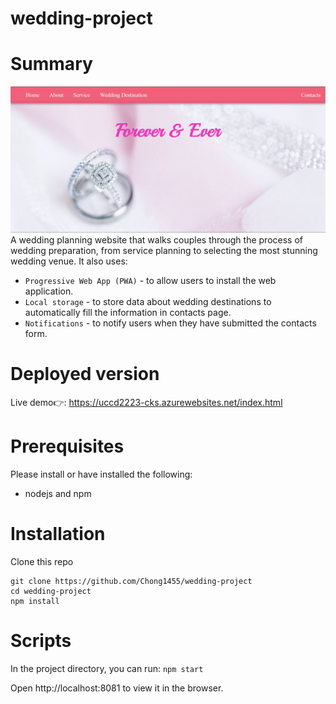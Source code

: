 # wedding-project

# Summary
![Image of home](https://github.com/Chong1455/vue-portfolio/blob/master/src/assets/project10.jpg)
A wedding planning website that walks couples through the process of wedding preparation, from service planning to selecting the most stunning wedding venue. It also uses:
* `Progressive Web App (PWA)` - to allow users to install the web application.
* `Local storage` - to store data about wedding destinations to automatically fill the information in contacts page.
* `Notifications` - to notify users when they have submitted the contacts form.

# Deployed version
Live demo👉: https://uccd2223-cks.azurewebsites.net/index.html

# Prerequisites
Please install or have installed the following:
* nodejs and npm

# Installation
Clone this repo
```
git clone https://github.com/Chong1455/wedding-project
cd wedding-project
npm install
```

# Scripts
In the project directory, you can run:
```npm start```

Open http://localhost:8081 to view it in the browser.
